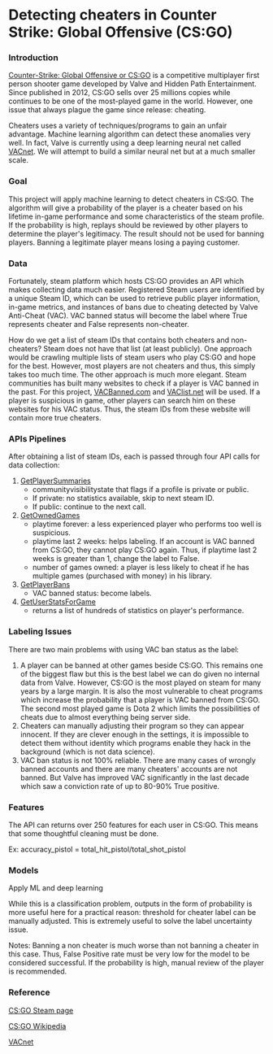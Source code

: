 # Detecting cheaters in Counter Strike: Global Offensive (CS:GO)

### Introduction

[Counter-Strike: Global Offensive or CS:GO](https://en.wikipedia.org/wiki/Counter-Strike:_Global_Offensive)
is a competitive multiplayer first
person shooter game developed by Valve and Hidden Path Entertainment. Since
published in 2012, CS:GO sells over 25 millions copies while continues to be
one of the most-played game in the world. However, one issue that always
plague the game since release: cheating.

Cheaters uses a variety of techniques/programs to gain an unfair advantage.
Machine learning algorithm can detect these anomalies very well. In fact,
Valve is currently using a deep learning neural net called [VACnet](https://www.pcgamer.com/vacnet-csgo/).
We will attempt to build a similar neural net but at a much smaller scale.

### Goal

This project will apply machine learning to detect cheaters in CS:GO. The algorithm
will give a probability of the player is a cheater based on his lifetime in-game
performance and some characteristics of the steam profile. If the probability
is high, replays should be reviewed by other players to determine the player's
legitimacy. The result should not be used for banning players. Banning a legitimate
player means losing a paying customer.

### Data

Fortunately, steam platform which hosts CS:GO provides an API which makes collecting data
much easier. Registered Steam users are identified by a unique Steam ID, 
which can be used to retrieve public player information, in-game metrics, 
and instances of bans due to cheating detected by Valve Anti-Cheat (VAC).
VAC banned status will become the label where True represents cheater and
False represents non-cheater.

How do we get a list of steam IDs that contains both cheaters and non-cheaters?
Steam does not have that list (at least publicly). One approach would be crawling
multiple lists of steam users who play CS:GO and hope for the best.
However, most players are not cheaters and thus, this simply takes too much
time.
The other approach is much more elegant. Steam communities has built many websites
to check if a player is VAC banned in the past. For this project, [VACBanned.com](http://www.vacbanned.com/)
and [VAClist.net](https://vaclist.net/) will be used. If a player is suspicious in game,
other players can search him on these websites for his VAC status. Thus, the steam IDs
from these website will contain more true cheaters.

### APIs Pipelines

After obtaining a list of steam IDs, each is passed through four API calls for data collection:
1. [GetPlayerSummaries](https://developer.valvesoftware.com/wiki/Steam_Web_API#GetPlayerSummaries_.28v0002.29)
    - communityvisibilitystate that flags if a profile is private or public.
    - If private: no statistics available, skip to next steam ID.
    - If public: continue to the next call.
2. [GetOwnedGames](https://developer.valvesoftware.com/wiki/Steam_Web_API#GetOwnedGames_.28v0001.29)
    - playtime forever: a less experienced player who performs too well
    is suspicious.
    - playtime last 2 weeks: helps labeling. If an account is VAC banned from CS:GO,
    they cannot play CS:GO again. Thus, if playtime last 2 weeks is greater than 1, change
    the label to False.
    - number of games owned: a player is less likely to cheat if he has multiple games (purchased
    with money) in his library.
3. [GetPlayerBans](https://developer.valvesoftware.com/wiki/Steam_Web_API#GetPlayerBans_.28v1.29)
    - VAC banned status: become labels.
4. [GetUserStatsForGame](https://developer.valvesoftware.com/wiki/Steam_Web_API#GetUserStatsForGame_.28v0002.29)
    - returns a list of hundreds of statistics on player's performance.

### Labeling Issues

There are two main problems with using VAC ban status as the label:
1. A player can be banned at other games beside CS:GO. This remains one of the biggest flaw
but this is the best label we can do given no internal data from Valve. However, CS:GO is the
most played on steam for many years by a large margin. It is also the most vulnerable to cheat programs
which increase the probability that a player is VAC banned from CS:GO. The second most played
game is Dota 2 which limits the possibilities of cheats due to almost everything being server side.
2. Cheaters can manually adjusting their program so they can appear innocent. If they are
clever enough in the settings, it is impossible to detect them without identity which programs
enable they hack in the background (which is not data science).
3. VAC ban status is not 100% reliable. There are many cases of wrongly banned accounts and
there are many cheaters' accounts are not banned. But Valve has improved VAC significantly
in the last decade which saw a conviction rate of up to 80-90% True positive.

### Features

The API can returns over 250 features for each user in CS:GO. This means that
some thoughtful cleaning must be done.

Ex: accuracy_pistol = total_hit_pistol/total_shot_pistol

### Models

Apply ML and deep learning

While this is a classification problem, outputs in the form of probability is more
useful here for a practical reason: threshold for cheater label can be manually adjusted.
This is extremely useful to solve the label uncertainty issue.

Notes: Banning a non cheater is much worse than not banning a cheater in this case.
Thus, False Positive rate must be very low for the model to be considered successful.
If the probability is high, manual review of the player is recommended.

### Reference

[CS:GO Steam page](https://store.steampowered.com/app/730/CounterStrike_Global_Offensive/)

[CS:GO Wikipedia](https://en.wikipedia.org/wiki/Counter-Strike:_Global_Offensive)

[VACnet](https://www.pcgamer.com/vacnet-csgo/)
